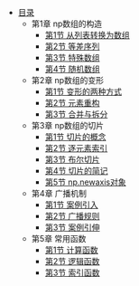 * [目录](README.md)
    * 第1章 np数组的构造
      * [第1节 从列表转换为数组](ch01/1-1-从列表转换为数组.md)
      * [第2节 等差序列](ch01/1-2-等差序列.md)
      * [第3节 特殊数组](ch01/1-3-特殊数组.md)
      * [第4节 随机数组](ch01/1-4-随机数组.md)
    * 第2章 np数组的变形
      * [第1节 变形的两种方式](ch02/2-1-变形的两种方式.md)
      * [第2节 元素重构](ch02/2-2-元素重构.md)
      * [第3节 合并与拆分](ch02/2-3-合并与拆分.md)
    * 第3章 np数组的切片
      * [第1节 切片的概念](ch03/3-1-切片的概念.md)
      * [第2节 逐元素索引](ch03/3-2-逐元素索引.md)
      * [第3节 布尔切片](ch03/3-3-布尔切片.md)
      * [第4节 切片的简记](ch03/3-4-切片的简记.md)
      * [第5节 np.newaxis对象](ch03/3-5-np.newaxis对象.md)
    * 第4章 广播机制
      * [第1节 案例引入](ch04/4-1-案例引入.md)
      * [第2节 广播规则](ch04/4-2-广播规则.md)
      * [第3节 案例引伸](ch04/4-3-案例引伸.md)
    * 第5章 常用函数
      * [第1节 计算函数](ch05/5-1-计算函数.md)
      * [第2节 逻辑函数](ch05/5-2-逻辑函数.md)
      * [第3节 索引函数](ch05/5-3-索引函数.md)
